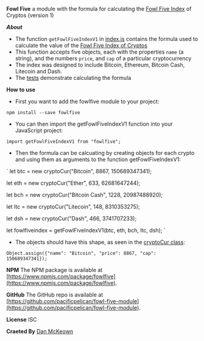 **Fowl Five**
a module with the formula for calculating the [Fowl Five Index](https://djmblog.com/page/Fowl-Five-Index) of Cryptos (version 1)

***About***
- The function `getFowlFiveIndexV1` in [index.js](index.js) contains the formula used to calculate the value of the [Fowl Five Index of Cryptos](http://danmckeown.info/fowlfive)
- This function accepts five objects, each with the properties `name` (a string), and the numbers `price`, and `cap` of a particular cryptocurrency
- The index was designed to include Bitcoin, Ethereum, Bitcoin Cash, Litecoin and Dash.
- The [tests](testsuite.test.js) demonstrate calculating the formula

**How to use**
- First you want to add the fowlfive module to your project:

`npm install --save fowlfive`

- You can then import the getFowlFiveIndexV1 function into your JavaScript project:

`import getFowlFiveIndexV1 from "fowlfive";`

- Then the formula can be calcuating by creating objects for each crypto and using them as arguments to the function getFowlFiveIndexV1:

`
  let btc = new cryptoCur("Bitcoin", 8867, 150689347341);

  let eth = new cryptoCur("Ether", 633, 62681647244);

  let bch = new cryptoCur("Bitcoin Cash", 1228, 20987488920);

  let ltc = new cryptoCur("Litecoin", 148, 8310353275);

  let dsh = new cryptoCur("Dash", 466, 3741707233);
  
  let fowlfiveindex = getFowlFiveIndexV1(btc, eth, bch, ltc, dsh);
`

- The objects should have this shape, as seen in the [cryptoCur class](cryptoCur.js):

`Object.assign({"name": "Bitcoin", "price": 8867, "cap": 150689347341});`

**NPM**
The NPM package is available at [https://www.npmjs.com/package/fowlfive](https://www.npmjs.com/package/fowlfive).

**GitHub**
The GitHub repo is available at [https://github.com/pacificpelican/fowl-five-module](https://github.com/pacificpelican/fowl-five-module).

**License**
ISC

**Craeted By**
[Dan McKeown](http://danmckeown.info)
